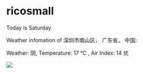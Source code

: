 # ricosmall

Today is Saturday.

Weather infomation of 深圳市南山区， 广东省， 中国: 

Weather: 阴, Temperature: 17 ℃ , Air Index: 14 优

<img src="https://github-readme-stats.vercel.app/api?username=ricosmall&show_icons=true" />
